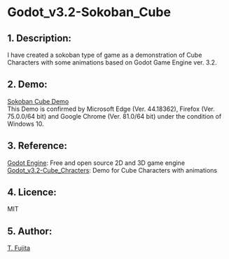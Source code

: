 # Godot_v3.2-Sokoban_Cube
## 1. Description:
I have created a sokoban type of game as a demonstration of Cube Characters with some animations based on Godot Game Engine ver. 3.2. 
## 2. Demo:
[Sokoban Cube Demo](https://to-fujita.github.io/Godot_v3.2-Sokoban_Cube/Sokoban_Cube.html)  
This Demo is confirmed by Microsoft Edge (Ver. 44.18362), Firefox (Ver. 75.0.0/64 bit) and Google Chrome (Ver. 81.0/64 bit) under the condition of Windows 10.
## 3. Reference:
[Godot Engine](https://godotengine.org/): Free and open source 2D and 3D game engine  
[Godot_v3.2-Cube_Chracters](https://github.com/To-Fujita/Godot_v3.2-Cube_Characters): Demo for Cube Characters with animations   
## 4. Licence:
MIT
## 5. Author:
[T. Fujita](https://github.com/To-Fujita)
